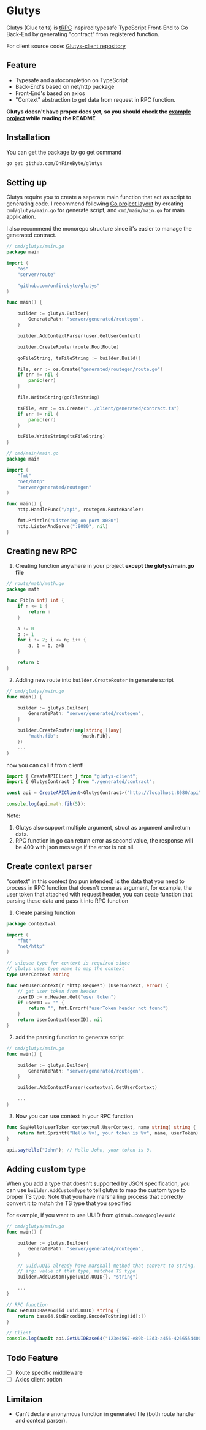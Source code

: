 # Glutys

Glutys (Glue to ts) is [tRPC](https://trpc.io/) inspired typesafe TypeScript Front-End to Go Back-End by generating "contract" from registered function.

For client source code: [Glutys-client repository](https://github.com/OnFireByte/glutys-client)

## Feature

-   Typesafe and autocompletion on TypeScript
-   Back-End's based on net/http package
-   Front-End's based on axios
-   "Context" abstraction to get data from request in RPC function.

**Glutys doesn't have proper docs yet, so you should check the [example project](https://github.com/OnFireByte?tab=repositories) while reading the README**

## Installation

You can get the package by go get command

```bash
go get github.com/OnFireByte/glutys
```

## Setting up

Glutys require you to create a seperate main function that act as script to generating code. I recommend following [Go project layout](https://github.com/golang-standards/project-layout/tree/master/cmd) by creating `cmd/glutys/main.go` for generate script, and `cmd/main/main.go` for main application.

I also recommend the monorepo structure since it's easier to manage the generated contract.

```go
// cmd/glutys/main.go
package main

import (
	"os"
	"server/route"

	"github.com/onfirebyte/glutys"
)

func main() {

	builder := glutys.Builder{
		GeneratePath: "server/generated/routegen",
	}

    builder.AddContextParser(user.GetUserContext)

	builder.CreateRouter(route.RootRoute)

	goFileString, tsFileString := builder.Build()

	file, err := os.Create("generated/routegen/route.go")
	if err != nil {
		panic(err)
	}

	file.WriteString(goFileString)

	tsFile, err := os.Create("../client/generated/contract.ts")
	if err != nil {
		panic(err)
	}

	tsFile.WriteString(tsFileString)
}
```

```go
// cmd/main/main.go
package main

import (
	"fmt"
	"net/http"
	"server/generated/routegen"
)

func main() {
	http.HandleFunc("/api", routegen.RouteHandler)

	fmt.Println("Listening on port 8080")
	http.ListenAndServe(":8080", nil)
}
```

## Creating new RPC

1. Creating function anywhere in your project **except the glutys/main.go file**

```go
// route/math/math.go
package math

func Fib(n int) int {
	if n <= 1 {
		return n
	}

	a := 0
	b := 1
	for i := 2; i <= n; i++ {
		a, b = b, a+b
	}

	return b
}
```

2. Adding new route into `builder.CreateRouter` in generate script

```go
// cmd/glutys/main.go
func main() {

	builder := glutys.Builder{
		GeneratePath: "server/generated/routegen",
	}

	builder.CreateRouter(map[string][]any{
	    "math.fib":        {math.Fib},
    })
    ...
}
```

now you can call it from client!

```typescript
import { CreateAPIClient } from "glutys-client";
import { GlutysContract } from "./generated/contract";

const api = CreateAPIClient<GlutysContract>("http://localhost:8080/api");

console.log(api.math.fib(5));
```

Note:

1. Glutys also support multiple argument, struct as argument and return data.
2. RPC function in go can return error as second value, the response will be 400 with json message if the error is not nil.

## Create context parser

"context" in this context (no pun intended) is the data that you need to process in RPC function that doesn't come as argument, for example, the user token that attached with request header, you can ceate function that parsing these data and pass it into RPC function

1. Create parsing function

```go
package contextval

import (
	"fmt"
	"net/http"
)

// uniquee type for context is required since
// glutys uses type name to map the context
type UserContext string

func GetUserContext(r *http.Request) (UserContext, error) {
	// get user token from header
	userID := r.Header.Get("user token")
	if userID == "" {
		return "", fmt.Errorf("userToken header not found")
	}
	return UserContext(userID), nil
}
```

2. add the parsing function to generate script

```go
// cmd/glutys/main.go
func main() {

	builder := glutys.Builder{
		GeneratePath: "server/generated/routegen",
	}

    builder.AddContextParser(contextval.GetUserContext)

    ...
}
```

3. Now you can use context in your RPC function

```go
func SayHello(userToken contextval.UserContext, name string) string {
	return fmt.Sprintf("Hello %v!, your token is %v", name, userToken)
}
```

```ts
api.sayHello("John"); // Hello John, your token is 0.
```

## Adding custom type

When you add a type that doesn't supported by JSON specification, you can use `builder.AddCustomType` to tell glutys to map the custom type to proper TS type. Note that you have marshalling process that correctly convert it to match the TS type that you specified

For example, if you want to use UUID from `github.com/google/uuid`

```go
// cmd/glutys/main.go
func main() {

	builder := glutys.Builder{
		GeneratePath: "server/generated/routegen",
	}

    // uuid.UUID already have marshall method that convert to string.
    // arg: value of that type, matched TS type
    builder.AddCustomType(uuid.UUID{}, "string")

    ...
}
```

```go
// RPC function
func GetUUIDBase64(id uuid.UUID) string {
	return base64.StdEncoding.EncodeToString(id[:])
}
```

```ts
// Client
console.log(await api.GetUUIDBase64("123e4567-e89b-12d3-a456-426655440000")); //Ej5FZ+ibEtOkVkJmVUQAAA==
```

## Todo Feature

-   [ ] Route specific middleware
-   [ ] Axios client option

## Limitaion

-   Can't declare anonymous function in generated file (both route handler and context parser).
